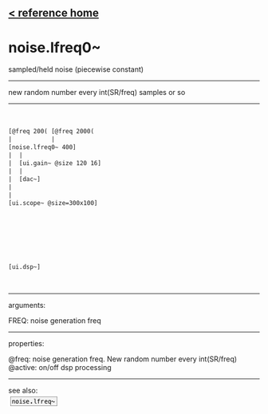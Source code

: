 [< reference home](ceammc_lib.html)
---

# noise.lfreq0~


sampled/held noise (piecewise constant)

---

new random number every int(SR/freq) samples or so<br>


---


```


[@freq 200( [@freq 2000(
|           |
[noise.lfreq0~ 400]
|  |
|  [ui.gain~ @size 120 16]
|  |
|  [dac~]
|
|
[ui.scope~ @size=300x100]







[ui.dsp~]

            
```

---
arguments:

FREQ: noise generation freq<br>

---
properties:

@freq: noise
            generation freq. New random number every int(SR/freq)<br>
@active: on/off dsp
            processing<br>

---
see also:<br>
[![noise.lfreq~](img/object_noise.lfreq~.png)](noise.lfreq~.html)

